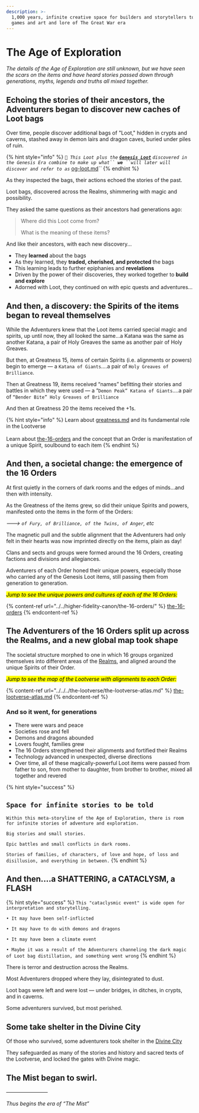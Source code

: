 ```yaml
---
description: >-
  1,000 years, infinite creative space for builders and storytellers to build
  games and art and lore of The Great War era
---
```


# The Age of Exploration

_The details of the Age of Exploration are still unknown, but we have seen the scars on the items and have heard stories passed down through generations, myths, legends and truths all mixed together._&#x20;

## **Echoing the stories of their ancestors, the Adventurers began to discover new caches of Loot bags**

Over time, people discover additional bags of "Loot," hidden in crypts and caverns, stashed away in demon lairs and dragon caves, buried under piles of ruin.

{% hint style="info" %}
_`🔎 This Loot plus the`_ [_**`Genesis Loot`**_](../../../welcome-to-loot/what-is-loot/genesis-loot.md) _`discovered in the Genesis Era combine to make up what`` `**`we`**` ``will later will discover and refer to as`_ [og-loot.md](../../../welcome-to-loot/what-is-loot/og-loot.md "mention")_``_
{% endhint %}

As they inspected the bags, their actions echoed the stories of the past.

Loot bags, discovered across the Realms, shimmering with magic and possibility.

They asked the same questions as their ancestors had generations ago:

> Where did this Loot come from?
>
> What is the meaning of these items?

And like their ancestors, with each new discovery...

* They **learned** about the bags
* As they learned, they **traded, cherished, and protected** the bags
* This learning leads to further epiphanies and **revelations**
* Driven by the power of their discoveries, they worked together to **build and explore**
* Adorned with Loot, they continued on with epic quests and adventures...&#x20;

## And then, a discovery: the Spirits of the items began to reveal themselves

While the Adventurers knew that the Loot items carried special magic and spirits, up until now, they all looked the same...a Katana was the same as another Katana, a pair of Holy Greaves the same as another pair of Holy Greaves.

But then, at Greatness 15, items of certain Spirits (i.e. alignments or powers) begin to emerge — a `Katana of Giants`….a pair of `Holy Greaves of Brilliance`.

Then at Greatness 19, items received “names” befitting their stories and battles in which they were used — a “`Demon Peak” Katana of Giants`….a pair of `“Bender Bite” Holy Greaves of Brilliance`

And then at Greatness 20 the items received the +1s.

{% hint style="info" %}
Learn about [greatness.md](../../../canonical-principles/loot/loot-classification-and-ratings-system/greatness.md "mention") and its fundamental role in the Lootverse\
\
Learn about [the-16-orders](../../../canonical-principles/loot/the-16-orders/ "mention") and the concept that an Order is manifestation of a unique Spirit, soulbound to each item
{% endhint %}

## And then, **a societal change: the emergence of the 16 Orders**

At first quietly in the corners of dark rooms and the edges of minds...and then with intensity.

As the Greatness of the items grew, so did their unique Spirits and powers, manifested onto the items in the form of the Orders:&#x20;

_———> `of Fury, of Brilliance, of the Twins, of Anger`, etc_

The magnetic pull and the subtle alignment that the Adventurers had only felt in their hearts was now imprinted directly on the items, plain as day!

Clans and sects and groups were formed around the 16 Orders, creating factions and divisions and allegiances.&#x20;

Adventurers of each Order honed their unique powers, especially those who carried any of the Genesis Loot items, still passing them from generation to generation.

_<mark style="background-color:yellow;">Jump to see the unique powers and cultures of each of the 16 Orders:</mark>_

{% content-ref url="../../higher-fidelity-canon/the-16-orders/" %}
[the-16-orders](../../higher-fidelity-canon/the-16-orders/)
{% endcontent-ref %}

## The Adventurers of the 16 Orders split up across the Realms, and a new global map took shape

The societal structure morphed to one in which 16 groups organized themselves into different areas of the [Realms](../../../canonical-principles/realms/), and aligned around the unique Spirits of their Order.

_<mark style="background-color:yellow;">Jump to see the map of the Lootverse with alignments to each Order:</mark>_

{% content-ref url="../../../the-lootverse/the-lootverse-atlas.md" %}
[the-lootverse-atlas.md](../../../the-lootverse/the-lootverse-atlas.md)
{% endcontent-ref %}

### And so it went, for generations

* There were wars and peace
* Societies rose and fell
* Demons and dragons abounded
* Lovers fought, families grew
* The 16 Orders strengthened their alignments and fortified their Realms
* Technology advanced in unexpected, diverse directions
* Over time, all of these magically-powerful Loot items were passed from father to son, from mother to daughter, from brother to brother, mixed all together and revered

{% hint style="success" %}
## `Space for infinite stories to be told`

`Within this meta-storyline of the Age of Exploration, there is room for infinite stories of adventure and exploration.`&#x20;

`Big stories and small stories.`&#x20;

`Epic battles and small conflicts in dark rooms.`&#x20;

`Stories of families, of characters, of love and hope, of loss and disillusion, and everything in between.`
{% endhint %}

## And then....a **SHATTERING, a CATACLYSM, a FLASH**

{% hint style="success" %}
`This "cataclysmic event" is wide open for interpretation and storytelling.`

`• It may have been self-inflicted`

`• It may have to do with demons and dragons`

`• It may have been a climate event`

`• Maybe it was a result of the Adventurers channeling the dark magic of Loot bag distillation, and something went wrong`
{% endhint %}

There is terror and destruction across the Realms.

Most Adventurers dropped where they lay, disintegrated to dust.

Loot bags were left and were lost — under bridges, in ditches, in crypts, and in caverns.&#x20;

Some adventurers survived, but most perished.

## Some take shelter in the Divine City

Of those who survived, some adventurers took shelter in the [Divine City](../../../the-lootverse/lootverse-projects/divinedao.md)

They safeguarded as many of the stories and history and sacred texts of the Lootverse, and locked the gates with Divine magic.

## The Mist began to swirl.

————————

_Thus begins the era of “The Mist”_
